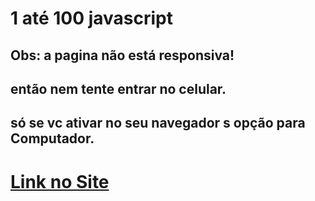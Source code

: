 # 1 até 100 javascript
## Obs: a pagina não está responsiva!<br>
## então nem tente entrar no celular.<br>
## só se vc ativar no seu navegador s opção para Computador.<br>
# [Link no Site](https://gabrielcordeirobarrosoteles.github.io/1-ate-100-javascript/)
